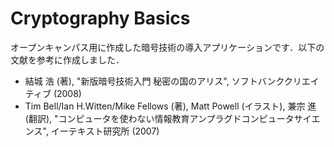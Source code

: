 # Cryptography Basics

オープンキャンパス用に作成した暗号技術の導入アプリケーションです．以下の文献を参考に作成しました．

- 結城 浩 (著), "新版暗号技術入門 秘密の国のアリス", ソフトバンククリエイティブ (2008)
- Tim Bell/Ian H.Witten/Mike Fellows (著), Matt Powell (イラスト), 兼宗 進 (翻訳), "コンピュータを使わない情報教育アンプラグドコンピュータサイエンス", イーテキスト研究所 (2007)
